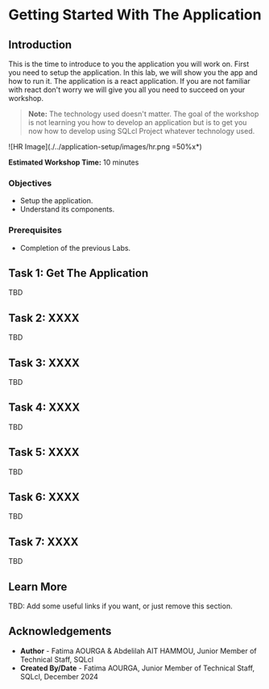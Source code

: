 # Getting Started With The Application

## Introduction

This is the time to introduce to you the application you will work on. First you need to setup the application. In this lab, we will show you the app and how to run it.
The application is a react application. If you are not familiar with react don't worry we will give you all you need to succeed on your workshop.

>**Note:** The technology used doesn't matter. The goal of the workshop is not learning you how to develop an application but is to get you now how to develop using SQLcl Project whatever technology used.

![HR Image](./../application-setup/images/hr.png =50%x*)

**Estimated Workshop Time:** 10 minutes

### **Objectives**

* Setup the application.
* Understand its components.

### **Prerequisites**

* Completion of the previous Labs.

## Task 1: Get The Application

TBD

## Task 2: XXXX

TBD

## Task 3: XXXX

TBD

## Task 4: XXXX

TBD

## Task 5: XXXX

TBD

## Task 6: XXXX

TBD

## Task 7: XXXX

TBD

## Learn More

TBD: Add some useful links if you want, or just remove this section.

## Acknowledgements

* **Author** - Fatima AOURGA & Abdelilah AIT HAMMOU, Junior Member of Technical Staff, SQLcl
* **Created By/Date** - Fatima AOURGA, Junior Member of Technical Staff, SQLcl, December 2024